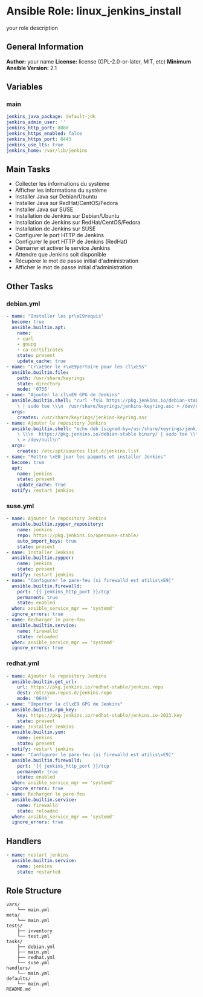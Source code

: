 # Ansible Role: linux_jenkins_install

your role description

## General Information

**Author:** your name
**License:** license (GPL-2.0-or-later, MIT, etc)
**Minimum Ansible Version:** 2.1

## Variables

### main

```yaml
jenkins_java_package: default-jdk
jenkins_admin_user: ''
jenkins_http_port: 8080
jenkins_https_enabled: false
jenkins_https_port: 8443
jenkins_use_lts: true
jenkins_home: /var/lib/jenkins

```

## Main Tasks

- Collecter les informations du système
- Afficher les informations du système
- Installer Java sur Debian/Ubuntu
- Installer Java sur RedHat/CentOS/Fedora
- Installer Java sur SUSE
- Installation de Jenkins sur Debian/Ubuntu
- Installation de Jenkins sur RedHat/CentOS/Fedora
- Installation de Jenkins sur SUSE
- Configurer le port HTTP de Jenkins
- Configurer le port HTTP de Jenkins (RedHat)
- Démarrer et activer le service Jenkins
- Attendre que Jenkins soit disponible
- Récupérer le mot de passe initial d'administration
- Afficher le mot de passe initial d'administration

## Other Tasks

### debian.yml

```yaml
- name: "Installer les pr\xE9requis"
  become: true
  ansible.builtin.apt:
    name:
    - curl
    - gnupg
    - ca-certificates
    state: present
    update_cache: true
- name: "Cr\xE9er le r\xE9pertoire pour les cl\xE9s"
  ansible.builtin.file:
    path: /usr/share/keyrings
    state: directory
    mode: '0755'
- name: "Ajouter la cl\xE9 GPG de Jenkins"
  ansible.builtin.shell: "curl -fsSL https://pkg.jenkins.io/debian-stable/jenkins.io-2023.key\
    \ | sudo tee \\\n  /usr/share/keyrings/jenkins-keyring.asc > /dev/null\n"
  args:
    creates: /usr/share/keyrings/jenkins-keyring.asc
- name: Ajouter le repository Jenkins
  ansible.builtin.shell: "echo deb [signed-by=/usr/share/keyrings/jenkins-keyring.asc]\
    \ \\\n  https://pkg.jenkins.io/debian-stable binary/ | sudo tee \\\n  /etc/apt/sources.list.d/jenkins.list\
    \ > /dev/null\n"
  args:
    creates: /etc/apt/sources.list.d/jenkins.list
- name: "Mettre \xE0 jour les paquets et installer Jenkins"
  become: true
  apt:
    name: jenkins
    state: present
    update_cache: true
  notify: restart jenkins

```

### suse.yml

```yaml
- name: Ajouter le repository Jenkins
  ansible.builtin.zypper_repository:
    name: jenkins
    repo: https://pkg.jenkins.io/opensuse-stable/
    auto_import_keys: true
    state: present
- name: Installer Jenkins
  ansible.builtin.zypper:
    name: jenkins
    state: present
  notify: restart jenkins
- name: "Configurer le pare-feu (si firewalld est utilis\xE9)"
  ansible.builtin.firewalld:
    port: '{{ jenkins_http_port }}/tcp'
    permanent: true
    state: enabled
  when: ansible_service_mgr == 'systemd'
  ignore_errors: true
- name: Recharger le pare-feu
  ansible.builtin.service:
    name: firewalld
    state: reloaded
  when: ansible_service_mgr == 'systemd'
  ignore_errors: true

```

### redhat.yml

```yaml
- name: Ajouter le repository Jenkins
  ansible.builtin.get_url:
    url: https://pkg.jenkins.io/redhat-stable/jenkins.repo
    dest: /etc/yum.repos.d/jenkins.repo
    mode: '0644'
- name: "Importer la cl\xE9 GPG de Jenkins"
  ansible.builtin.rpm_key:
    key: https://pkg.jenkins.io/redhat-stable/jenkins.io-2023.key
    state: present
- name: Installer Jenkins
  ansible.builtin.yum:
    name: jenkins
    state: present
  notify: restart jenkins
- name: "Configurer le pare-feu (si firewalld est utilis\xE9)"
  ansible.builtin.firewalld:
    port: '{{ jenkins_http_port }}/tcp'
    permanent: true
    state: enabled
  when: ansible_service_mgr == 'systemd'
  ignore_errors: true
- name: Recharger le pare-feu
  ansible.builtin.service:
    name: firewalld
    state: reloaded
  when: ansible_service_mgr == 'systemd'
  ignore_errors: true

```

## Handlers

```yaml
- name: restart jenkins
  ansible.builtin.service:
    name: jenkins
    state: restarted

```

## Role Structure

```
vars/
    └── main.yml
meta/
    └── main.yml
tests/
    ├── inventory
    └── test.yml
tasks/
    ├── debian.yml
    ├── main.yml
    ├── redhat.yml
    └── suse.yml
handlers/
    └── main.yml
defaults/
    └── main.yml
README.md
```
